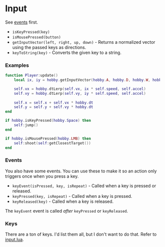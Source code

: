 # Input

See [events](events.md) first.

- `isKeyPressed(key)`
- `isMousePressed(button)`
- `getInputVector(left, right, up, down)` - Returns a normalized vector using the
passed keys as directions.
- `keyToString(key)` - Converts the given key to a string.

### Examples
```lua
function Player:update()
    local ix, iy = hobby.getInputVector(hobby.A, hobby.D, hobby.W, hobby.S)

    self.vx = hobby.dtLerp(self.vx, ix * self.speed, self.accel)
    self.vy = hobby.dtLerp(self.vy, iy * self.speed, self.accel)
    
    self.x = self.x + self.vx * hobby.dt
    self.y = self.y + self.vy * hobby.dt
end
```

```lua
if hobby.isKeyPressed(hobby.Space) then
    self:jump()
end
```

```lua
if hobby.isMousePressed(hobby.LMB) then
    self:shoot(self:getClosestTarget())
end
```

### Events
You also have some events. You can use these to make it so an action only
triggers once when you press a key.
- `keyEvent(isPressed, key, isRepeat)` - Called when a key is pressed or released.
- `keyPressed(key, isRepeat)` - Called when a key is pressed.
- `keyReleased(key)` - Called when a key is released.

The `keyEvent` event is called *after* `keyPressed` or `keyReleased`.

### Keys
There are a ton of keys. I'd list them all, but I don't want to do that.
Refer to [input.lua](/src/lua/input.lua).
